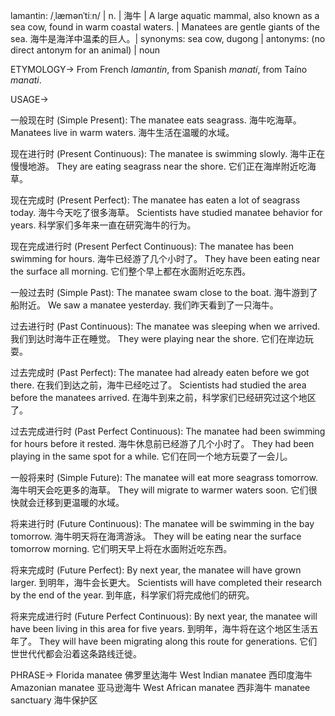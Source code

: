 lamantin: /ˌlæmənˈtiːn/ | n. | 海牛 | A large aquatic mammal, also known as a sea cow, found in warm coastal waters. |  Manatees are gentle giants of the sea. 海牛是海洋中温柔的巨人。| synonyms: sea cow, dugong | antonyms:  (no direct antonym for an animal) | noun


ETYMOLOGY->
From French *lamantin*, from Spanish *manatí*, from Taíno *manati*.


USAGE->

一般现在时 (Simple Present):
The manatee eats seagrass. 海牛吃海草。
Manatees live in warm waters. 海牛生活在温暖的水域。

现在进行时 (Present Continuous):
The manatee is swimming slowly. 海牛正在慢慢地游。
They are eating seagrass near the shore. 它们正在海岸附近吃海草。

现在完成时 (Present Perfect):
The manatee has eaten a lot of seagrass today. 海牛今天吃了很多海草。
Scientists have studied manatee behavior for years. 科学家们多年来一直在研究海牛的行为。

现在完成进行时 (Present Perfect Continuous):
The manatee has been swimming for hours. 海牛已经游了几个小时了。
They have been eating near the surface all morning. 它们整个早上都在水面附近吃东西。

一般过去时 (Simple Past):
The manatee swam close to the boat. 海牛游到了船附近。
We saw a manatee yesterday. 我们昨天看到了一只海牛。

过去进行时 (Past Continuous):
The manatee was sleeping when we arrived. 我们到达时海牛正在睡觉。
They were playing near the shore. 它们在岸边玩耍。

过去完成时 (Past Perfect):
The manatee had already eaten before we got there. 在我们到达之前，海牛已经吃过了。
Scientists had studied the area before the manatees arrived. 在海牛到来之前，科学家们已经研究过这个地区了。

过去完成进行时 (Past Perfect Continuous):
The manatee had been swimming for hours before it rested. 海牛休息前已经游了几个小时了。
They had been playing in the same spot for a while. 它们在同一个地方玩耍了一会儿。

一般将来时 (Simple Future):
The manatee will eat more seagrass tomorrow.  海牛明天会吃更多的海草。
They will migrate to warmer waters soon. 它们很快就会迁移到更温暖的水域。

将来进行时 (Future Continuous):
The manatee will be swimming in the bay tomorrow. 海牛明天将在海湾游泳。
They will be eating near the surface tomorrow morning. 它们明天早上将在水面附近吃东西。

将来完成时 (Future Perfect):
By next year, the manatee will have grown larger. 到明年，海牛会长更大。
Scientists will have completed their research by the end of the year. 到年底，科学家们将完成他们的研究。

将来完成进行时 (Future Perfect Continuous):
By next year, the manatee will have been living in this area for five years. 到明年，海牛将在这个地区生活五年了。
They will have been migrating along this route for generations. 它们世世代代都会沿着这条路线迁徙。

PHRASE->
Florida manatee 佛罗里达海牛
West Indian manatee 西印度海牛
Amazonian manatee 亚马逊海牛
West African manatee 西非海牛
manatee sanctuary 海牛保护区
